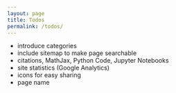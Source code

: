 ```yaml
---
layout: page
title: Todos
permalink: /todos/
---
```


- introduce categories
- include sitemap to make page searchable
- citations, MathJax, Python Code, Jupyter Notebooks
- site statistics (Google Analytics)
- icons for easy sharing
- page name